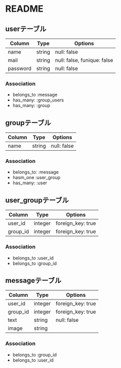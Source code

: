 # README

## userテーブル

|Column|Type|Options|
|------|----|-------|
|name|string|null: false|
|mail|string|null: false, funique: false|
|password|string|null: false|

### Association
- belongs_to :message
- has_many: :group_users
- has_many: :group

## groupテーブル
|Column|Type|Options|
|------|----|-------|
|name|string|null: false|

### Association
- belongs_to: :message
- hasm_one :user_group
- has_many: :user


## user_groupテーブル
|Column|Type|Options|
|------|----|-------|
|user_id|integer|foreign_key: true|
|group_id|integer|foreign_key: true|

### Association
- belongs_to :user_id
- belongs_to :group_id


## messageテーブル
|Column|Type|Options|
|------|----|-------|
|user_id|integer|foreign_key: true|
|group_id|integer|foreign_key: true|
|text|string|null: false|
|image|string||

### Association
- belongs_to :group_id
- belongs_to :user_id


